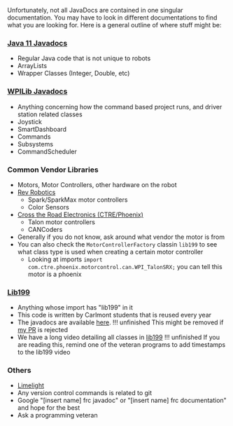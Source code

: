 Unfortunately, not all JavaDocs are contained in one singular documentation. You may have to look in different documentations to find what you are looking for.
Here is a general outline of where stuff might be:

### [Java 11 Javadocs](https://docs.oracle.com/en/java/javase/11/docs/api/index.html)

- Regular Java code that is not unique to robots
- ArrayLists
- Wrapper Classes (Integer, Double, etc)

### [WPILib Javadocs](https://github.wpilib.org/allwpilib/docs/release/java/index.html)

- Anything concerning how the command based project runs, and driver station related classes
- Joystick
- SmartDashboard
- Commands
- Subsystems
- CommandScheduler

### Common Vendor Libraries

- Motors, Motor Controllers, other hardware on the robot
- [Rev Robotics](https://codedocs.revrobotics.com/java/com/revrobotics/package-summary.html)
    - Spark/SparkMax motor controllers
    - Color Sensors
- [Cross the Road Electronics (CTRE/Phoenix)](https://api.ctr-electronics.com/phoenix/release/java/index.html)
    - Talon motor controllers
    - CANCoders
- Generally if you do not know, ask around what vendor the motor is from
- You can also check the `MotorControllerFactory` classin `lib199` to see what class type is used when creating a certain motor controller
    - Looking at imports `import com.ctre.phoenix.motorcontrol.can.WPI_TalonSRX;` you can tell this motor is a phoenix

### [Lib199](https://github.com/DeepBlueRobotics/lib199)
- Anything whose import has "lib199" in it
- This code is written by Carlmont students that is reused every year
- The javadocs are available [here](https://deepbluerobotics.github.io/lib199/).
!!! unfinished
    This might be removed if [my PR](https://github.com/DeepBlueRobotics/lib199/pull/27) is rejected
- We have a long video detailing all classes in [lib199](https://www.youtube.com/watch?v=RMme7byAOPY)
!!! unfinished
    If you are reading this, remind one of the veteran programs to add timestamps to the lib199 video

### Others
- [Limelight](https://docs.limelightvision.io/en/latest/)
- Any version control commands is related to git
- Google "[insert name] frc javadoc" or "[insert name] frc documentation" and hope for the best
- Ask a programming veteran

